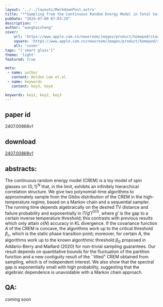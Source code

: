 ```yaml
---
layout: '../../layouts/MarkdownPost.astro'
title: "**Sampling from the Continuous Random Energy Model in Total Variation Distance**"
pubDate: "2024-07-09 07:03:28"
description: ''
author: "wanghaisheng"
cover:
    url: 'https://www.apple.com.cn/newsroom/images/product/homepod/standard/Apple-HomePod-hero-230118_big.jpg.large_2x.jpg'
    square: 'https://www.apple.com.cn/newsroom/images/product/homepod/standard/Apple-HomePod-hero-230118_big.jpg.large_2x.jpg'
    alt: 'cover'
tags: "['smart glass']" 
theme: 'light'
featured: true

meta:
 - name: author
   content: Holden Lee et.al.
 - name: keywords
   content: key3, key4

keywords: key1, key2, key3
---
```


## paper id
2407.00868v1
## download
[2407.00868v1](http://arxiv.org/abs/2407.00868v1)
## abstracts:
The continuous random energy model (CREM) is a toy model of spin glasses on $\{0,1\}^N$ that, in the limit, exhibits an infinitely hierarchical correlation structure. We give two polynomial-time algorithms to approximately sample from the Gibbs distribution of the CREM in the high-temperature regime, based on a Markov chain and a sequential sampler. The running time depends algebraically on the desired TV distance and failure probability and exponentially in $(1/g')^{O(1)}$, where $g'$ is the gap to a certain inverse temperature threshold; this contrasts with previous results which only attain $o(N)$ accuracy in KL divergence. If the covariance function $A$ of the CREM is concave, the algorithms work up to the critical threshold $\beta_c$, which is the static phase transition point; moreover, for certain $A$, the algorithms work up to the known algorithmic threshold $\beta_G$ proposed in Addario-Berry and Maillard (2020) for non-trivial sampling guarantees. Our result depends on quantitative bounds for the fluctuation of the partition function and a new contiguity result of the ``tilted" CREM obtained from sampling, which is of independent interest. We also show that the spectral gap is exponentially small with high probability, suggesting that the algebraic dependence is unavoidable with a Markov chain approach.
## QA:
coming soon
